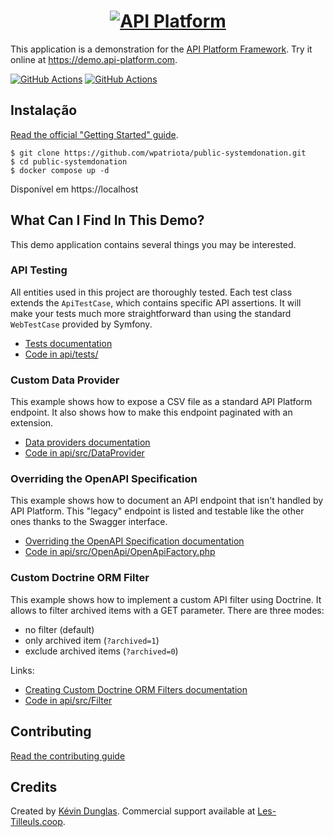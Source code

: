 <h1 align="center"><a href="https://api-platform.com"><img src="https://api-platform.com/logo-250x250.png" alt="API Platform"></a></h1>

This application is a demonstration for the [API Platform Framework](https://api-platform.com).
Try it online at <https://demo.api-platform.com>.

[![GitHub Actions](https://github.com/api-platform/demo/workflows/CI/badge.svg)](https://github.com/api-platform/demo/actions?workflow=CI)
[![GitHub Actions](https://github.com/api-platform/demo/workflows/CD/badge.svg)](https://github.com/api-platform/demo/actions?workflow=CD)

## Instalação

[Read the official "Getting Started" guide](https://api-platform.com/docs/distribution).

    $ git clone https://github.com/wpatriota/public-systemdonation.git
    $ cd public-systemdonation
    $ docker compose up -d

Disponível em https://localhost

## What Can I Find In This Demo? 

This demo application contains several things you may be interested.   

### API Testing

All entities used in this project are thoroughly tested. Each test class extends
the `ApiTestCase`, which contains specific API assertions. It will make your tests
much more straightforward than using the standard `WebTestCase` provided by Symfony.

* [Tests documentation](https://api-platform.com/docs/core/testing/)
* [Code in api/tests/](api/tests)

### Custom Data Provider

This example shows how to expose a CSV file as a standard API Platform endpoint.
It also shows how to make this endpoint paginated with an extension.

* [Data providers documentation](https://api-platform.com/docs/core/data-providers/)
* [Code in api/src/DataProvider](api/src/DataProvider)

### Overriding the OpenAPI Specification

This example shows how to document an API endpoint that isn't handled by API Platform.
This "legacy" endpoint is listed and testable like the other ones thanks to the
Swagger interface.
 
* [Overriding the OpenAPI Specification documentation](https://api-platform.com/docs/core/openapi/#overriding-the-openapi-specification)
* [Code in api/src/OpenApi/OpenApiFactory.php](api/src/OpenApi/OpenApiFactory.php)

### Custom Doctrine ORM Filter

This example shows how to implement a custom API filter using Doctrine. It allows
to filter archived items with a GET parameter. There are three modes: 

* no filter (default)
* only archived item (`?archived=1`)
* exclude archived items (`?archived=0`)

Links:

* [Creating Custom Doctrine ORM Filters documentation](https://api-platform.com/docs/core/filters/#creating-custom-doctrine-orm-filters)
* [Code in api/src/Filter](api/src/Filter)

## Contributing

[Read the contributing guide](.github/CONTRIBUTING.md)

## Credits

Created by [Kévin Dunglas](https://dunglas.fr). Commercial support available at [Les-Tilleuls.coop](https://les-tilleuls.coop).
